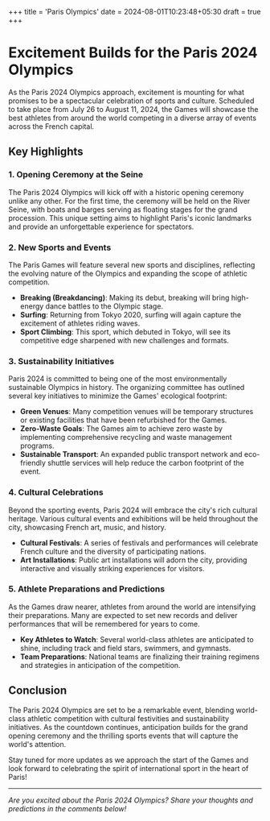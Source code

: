 +++
title = 'Paris Olympics'
date = 2024-08-01T10:23:48+05:30
draft = true
+++

# Excitement Builds for the Paris 2024 Olympics

As the Paris 2024 Olympics approach, excitement is mounting for what promises to be a spectacular celebration of sports and culture. Scheduled to take place from July 26 to August 11, 2024, the Games will showcase the best athletes from around the world competing in a diverse array of events across the French capital.

## Key Highlights

### 1. **Opening Ceremony at the Seine**

The Paris 2024 Olympics will kick off with a historic opening ceremony unlike any other. For the first time, the ceremony will be held on the River Seine, with boats and barges serving as floating stages for the grand procession. This unique setting aims to highlight Paris's iconic landmarks and provide an unforgettable experience for spectators.

### 2. **New Sports and Events**

The Paris Games will feature several new sports and disciplines, reflecting the evolving nature of the Olympics and expanding the scope of athletic competition.

- **Breaking (Breakdancing)**: Making its debut, breaking will bring high-energy dance battles to the Olympic stage.
- **Surfing**: Returning from Tokyo 2020, surfing will again capture the excitement of athletes riding waves.
- **Sport Climbing**: This sport, which debuted in Tokyo, will see its competitive edge sharpened with new challenges and formats.

### 3. **Sustainability Initiatives**

Paris 2024 is committed to being one of the most environmentally sustainable Olympics in history. The organizing committee has outlined several key initiatives to minimize the Games' ecological footprint:

- **Green Venues**: Many competition venues will be temporary structures or existing facilities that have been refurbished for the Games.
- **Zero-Waste Goals**: The Games aim to achieve zero waste by implementing comprehensive recycling and waste management programs.
- **Sustainable Transport**: An expanded public transport network and eco-friendly shuttle services will help reduce the carbon footprint of the event.

### 4. **Cultural Celebrations**

Beyond the sporting events, Paris 2024 will embrace the city's rich cultural heritage. Various cultural events and exhibitions will be held throughout the city, showcasing French art, music, and history.

- **Cultural Festivals**: A series of festivals and performances will celebrate French culture and the diversity of participating nations.
- **Art Installations**: Public art installations will adorn the city, providing interactive and visually striking experiences for visitors.

### 5. **Athlete Preparations and Predictions**

As the Games draw nearer, athletes from around the world are intensifying their preparations. Many are expected to set new records and deliver performances that will be remembered for years to come.

- **Key Athletes to Watch**: Several world-class athletes are anticipated to shine, including track and field stars, swimmers, and gymnasts.
- **Team Preparations**: National teams are finalizing their training regimens and strategies in anticipation of the competition.

## Conclusion

The Paris 2024 Olympics are set to be a remarkable event, blending world-class athletic competition with cultural festivities and sustainability initiatives. As the countdown continues, anticipation builds for the grand opening ceremony and the thrilling sports events that will capture the world's attention.

Stay tuned for more updates as we approach the start of the Games and look forward to celebrating the spirit of international sport in the heart of Paris!

---

*Are you excited about the Paris 2024 Olympics? Share your thoughts and predictions in the comments below!*
